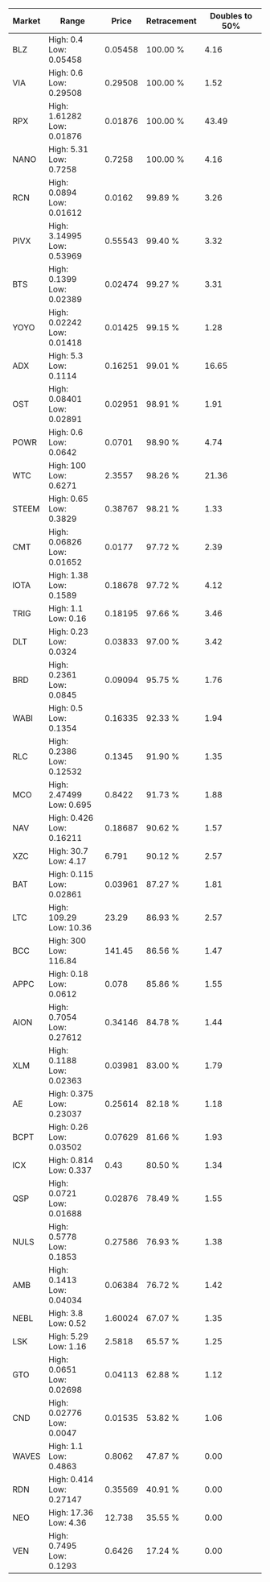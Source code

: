 | Market | Range | Price| Retracement | Doubles to 50% |
| --- | --- | --- | --- | --- |
| BLZ | High: 0.4<br />Low: 0.05458 | 0.05458 | 100.00 % | 4.16 |
| VIA | High: 0.6<br />Low: 0.29508 | 0.29508 | 100.00 % | 1.52 |
| RPX | High: 1.61282<br />Low: 0.01876 | 0.01876 | 100.00 % | 43.49 |
| NANO | High: 5.31<br />Low: 0.7258 | 0.7258 | 100.00 % | 4.16 |
| RCN | High: 0.0894<br />Low: 0.01612 | 0.0162 | 99.89 % | 3.26 |
| PIVX | High: 3.14995<br />Low: 0.53969 | 0.55543 | 99.40 % | 3.32 |
| BTS | High: 0.1399<br />Low: 0.02389 | 0.02474 | 99.27 % | 3.31 |
| YOYO | High: 0.02242<br />Low: 0.01418 | 0.01425 | 99.15 % | 1.28 |
| ADX | High: 5.3<br />Low: 0.1114 | 0.16251 | 99.01 % | 16.65 |
| OST | High: 0.08401<br />Low: 0.02891 | 0.02951 | 98.91 % | 1.91 |
| POWR | High: 0.6<br />Low: 0.0642 | 0.0701 | 98.90 % | 4.74 |
| WTC | High: 100<br />Low: 0.6271 | 2.3557 | 98.26 % | 21.36 |
| STEEM | High: 0.65<br />Low: 0.3829 | 0.38767 | 98.21 % | 1.33 |
| CMT | High: 0.06826<br />Low: 0.01652 | 0.0177 | 97.72 % | 2.39 |
| IOTA | High: 1.38<br />Low: 0.1589 | 0.18678 | 97.72 % | 4.12 |
| TRIG | High: 1.1<br />Low: 0.16 | 0.18195 | 97.66 % | 3.46 |
| DLT | High: 0.23<br />Low: 0.0324 | 0.03833 | 97.00 % | 3.42 |
| BRD | High: 0.2361<br />Low: 0.0845 | 0.09094 | 95.75 % | 1.76 |
| WABI | High: 0.5<br />Low: 0.1354 | 0.16335 | 92.33 % | 1.94 |
| RLC | High: 0.2386<br />Low: 0.12532 | 0.1345 | 91.90 % | 1.35 |
| MCO | High: 2.47499<br />Low: 0.695 | 0.8422 | 91.73 % | 1.88 |
| NAV | High: 0.426<br />Low: 0.16211 | 0.18687 | 90.62 % | 1.57 |
| XZC | High: 30.7<br />Low: 4.17 | 6.791 | 90.12 % | 2.57 |
| BAT | High: 0.115<br />Low: 0.02861 | 0.03961 | 87.27 % | 1.81 |
| LTC | High: 109.29<br />Low: 10.36 | 23.29 | 86.93 % | 2.57 |
| BCC | High: 300<br />Low: 116.84 | 141.45 | 86.56 % | 1.47 |
| APPC | High: 0.18<br />Low: 0.0612 | 0.078 | 85.86 % | 1.55 |
| AION | High: 0.7054<br />Low: 0.27612 | 0.34146 | 84.78 % | 1.44 |
| XLM | High: 0.1188<br />Low: 0.02363 | 0.03981 | 83.00 % | 1.79 |
| AE | High: 0.375<br />Low: 0.23037 | 0.25614 | 82.18 % | 1.18 |
| BCPT | High: 0.26<br />Low: 0.03502 | 0.07629 | 81.66 % | 1.93 |
| ICX | High: 0.814<br />Low: 0.337 | 0.43 | 80.50 % | 1.34 |
| QSP | High: 0.0721<br />Low: 0.01688 | 0.02876 | 78.49 % | 1.55 |
| NULS | High: 0.5778<br />Low: 0.1853 | 0.27586 | 76.93 % | 1.38 |
| AMB | High: 0.1413<br />Low: 0.04034 | 0.06384 | 76.72 % | 1.42 |
| NEBL | High: 3.8<br />Low: 0.52 | 1.60024 | 67.07 % | 1.35 |
| LSK | High: 5.29<br />Low: 1.16 | 2.5818 | 65.57 % | 1.25 |
| GTO | High: 0.0651<br />Low: 0.02698 | 0.04113 | 62.88 % | 1.12 |
| CND | High: 0.02776<br />Low: 0.0047 | 0.01535 | 53.82 % | 1.06 |
| WAVES | High: 1.1<br />Low: 0.4863 | 0.8062 | 47.87 % | 0.00 |
| RDN | High: 0.414<br />Low: 0.27147 | 0.35569 | 40.91 % | 0.00 |
| NEO | High: 17.36<br />Low: 4.36 | 12.738 | 35.55 % | 0.00 |
| VEN | High: 0.7495<br />Low: 0.1293 | 0.6426 | 17.24 % | 0.00 |
